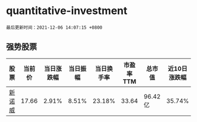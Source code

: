 # quantitative-investment

`最后更新时间：2021-12-06 14:07:15 +0800`

## 强势股票

|股票|当前价|当日涨跌幅|当日振幅|当日换手率|市盈率TTM|总市值|近10日涨跌幅|
|----|----|----|----|----|----|----|----|
|[新诺威](https://xueqiu.com/S/SZ300765)|17.66|2.91%|8.51%|23.18%|33.64|96.42亿|35.74%|
